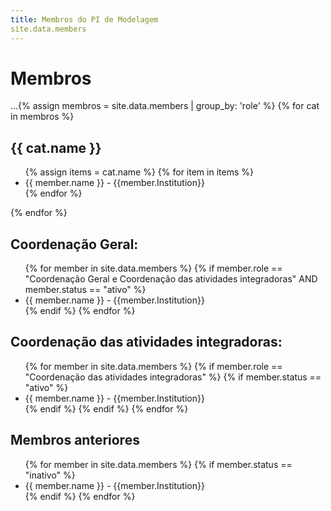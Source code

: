 ```yaml
---
title: Membros do PI de Modelagem
site.data.members
---
```

# Membros

...{% assign membros = site.data.members | group_by: 'role' %}
{% for cat in membros %}
<h2>{{ cat.name }}</h2>
    <ul>
      {% assign items = cat.name %}
      {% for item in items %}
        <li>
            <a>{{ member.name }}<a/>  - {{member.Institution}}
                </li>
      {% endfor %}
    </ul>
{% endfor %}

## Coordenação Geral:

<ul>
    {% for member in site.data.members %}
      {% if member.role == "Coordenação Geral e Coordenação das atividades integradoras"  AND member.status == "ativo" %}
        <li>
          <a>{{ member.name }}<a/>  - {{member.Institution}}
        </li>
      {% endif %}
    {% endfor %}
</ul>


## Coordenação das atividades integradoras:



<ul>
    {% for member in site.data.members %}
      {% if member.role == "Coordenação das atividades integradoras"  %}
        {% if member.status == "ativo" %}
           <li>
              <a>{{ member.name }}<a/>  - {{member.Institution}}
           </li>
        {% endif %}
      {% endif %}
    {% endfor %}
</ul>


## Membros anteriores

<ul>
    {% for member in site.data.members %}
      {% if member.status == "inativo" %}
        <li>
          <a>{{ member.name }}<a/>  - {{member.Institution}}
        </li>
      {% endif %}
    {% endfor %}
</ul>
